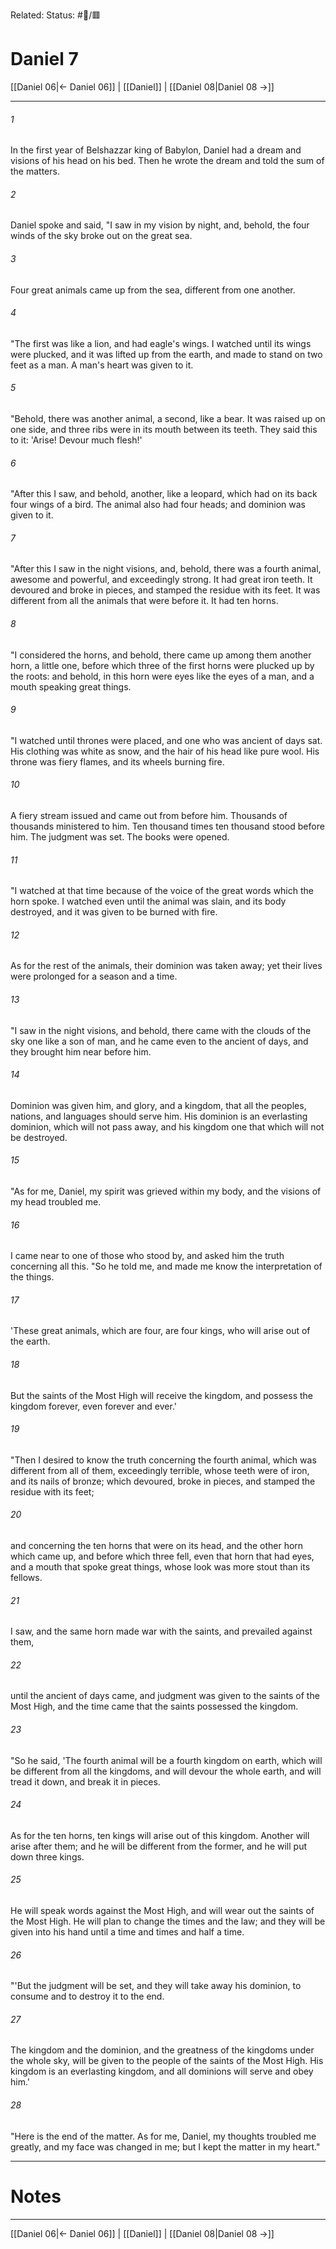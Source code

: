 Related:
Status: #📖/🟥
# Daniel 7

[[Daniel 06|← Daniel 06]] | [[Daniel]] | [[Daniel 08|Daniel 08 →]]
***



###### 1 
In the first year of Belshazzar king of Babylon, Daniel had a dream and visions of his head on his bed. Then he wrote the dream and told the sum of the matters. 

###### 2 
Daniel spoke and said, "I saw in my vision by night, and, behold, the four winds of the sky broke out on the great sea. 

###### 3 
Four great animals came up from the sea, different from one another. 

###### 4 
"The first was like a lion, and had eagle's wings. I watched until its wings were plucked, and it was lifted up from the earth, and made to stand on two feet as a man. A man's heart was given to it. 

###### 5 
"Behold, there was another animal, a second, like a bear. It was raised up on one side, and three ribs were in its mouth between its teeth. They said this to it: 'Arise! Devour much flesh!' 

###### 6 
"After this I saw, and behold, another, like a leopard, which had on its back four wings of a bird. The animal also had four heads; and dominion was given to it. 

###### 7 
"After this I saw in the night visions, and, behold, there was a fourth animal, awesome and powerful, and exceedingly strong. It had great iron teeth. It devoured and broke in pieces, and stamped the residue with its feet. It was different from all the animals that were before it. It had ten horns. 

###### 8 
"I considered the horns, and behold, there came up among them another horn, a little one, before which three of the first horns were plucked up by the roots: and behold, in this horn were eyes like the eyes of a man, and a mouth speaking great things. 

###### 9 
"I watched until thrones were placed, and one who was ancient of days sat. His clothing was white as snow, and the hair of his head like pure wool. His throne was fiery flames, and its wheels burning fire. 

###### 10 
A fiery stream issued and came out from before him. Thousands of thousands ministered to him. Ten thousand times ten thousand stood before him. The judgment was set. The books were opened. 

###### 11 
"I watched at that time because of the voice of the great words which the horn spoke. I watched even until the animal was slain, and its body destroyed, and it was given to be burned with fire. 

###### 12 
As for the rest of the animals, their dominion was taken away; yet their lives were prolonged for a season and a time. 

###### 13 
"I saw in the night visions, and behold, there came with the clouds of the sky one like a son of man, and he came even to the ancient of days, and they brought him near before him. 

###### 14 
Dominion was given him, and glory, and a kingdom, that all the peoples, nations, and languages should serve him. His dominion is an everlasting dominion, which will not pass away, and his kingdom one that which will not be destroyed. 

###### 15 
"As for me, Daniel, my spirit was grieved within my body, and the visions of my head troubled me. 

###### 16 
I came near to one of those who stood by, and asked him the truth concerning all this. "So he told me, and made me know the interpretation of the things. 

###### 17 
'These great animals, which are four, are four kings, who will arise out of the earth. 

###### 18 
But the saints of the Most High will receive the kingdom, and possess the kingdom forever, even forever and ever.' 

###### 19 
"Then I desired to know the truth concerning the fourth animal, which was different from all of them, exceedingly terrible, whose teeth were of iron, and its nails of bronze; which devoured, broke in pieces, and stamped the residue with its feet; 

###### 20 
and concerning the ten horns that were on its head, and the other horn which came up, and before which three fell, even that horn that had eyes, and a mouth that spoke great things, whose look was more stout than its fellows. 

###### 21 
I saw, and the same horn made war with the saints, and prevailed against them, 

###### 22 
until the ancient of days came, and judgment was given to the saints of the Most High, and the time came that the saints possessed the kingdom. 

###### 23 
"So he said, 'The fourth animal will be a fourth kingdom on earth, which will be different from all the kingdoms, and will devour the whole earth, and will tread it down, and break it in pieces. 

###### 24 
As for the ten horns, ten kings will arise out of this kingdom. Another will arise after them; and he will be different from the former, and he will put down three kings. 

###### 25 
He will speak words against the Most High, and will wear out the saints of the Most High. He will plan to change the times and the law; and they will be given into his hand until a time and times and half a time. 

###### 26 
"'But the judgment will be set, and they will take away his dominion, to consume and to destroy it to the end. 

###### 27 
The kingdom and the dominion, and the greatness of the kingdoms under the whole sky, will be given to the people of the saints of the Most High. His kingdom is an everlasting kingdom, and all dominions will serve and obey him.' 

###### 28 
"Here is the end of the matter. As for me, Daniel, my thoughts troubled me greatly, and my face was changed in me; but I kept the matter in my heart."

---
# Notes


***
[[Daniel 06|← Daniel 06]] | [[Daniel]] | [[Daniel 08|Daniel 08 →]]
